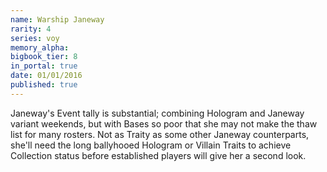 ```yaml
---
name: Warship Janeway
rarity: 4
series: voy
memory_alpha:
bigbook_tier: 8
in_portal: true
date: 01/01/2016
published: true
---
```


Janeway's Event tally is substantial; combining Hologram and Janeway variant weekends, but with Bases so poor that she may not make the thaw list for many rosters. Not as Traity as some other Janeway counterparts, she'll need the long ballyhooed Hologram or Villain Traits to achieve Collection status before established players will give her a second look.

